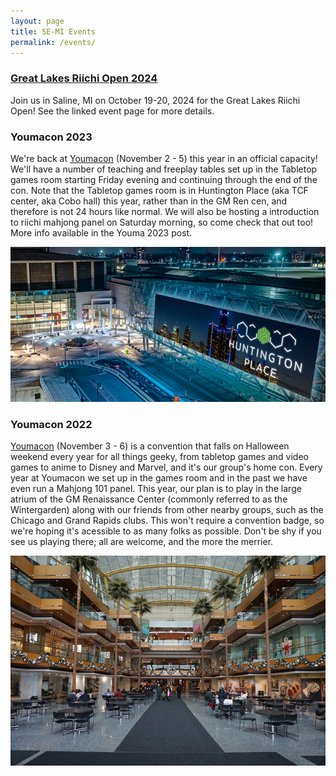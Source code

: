 ```yaml
---
layout: page
title: SE-MI Events
permalink: /events/
---
```


### [Great Lakes Riichi Open 2024](https://semiriichi.github.io/GLRO-2024/)

Join us in Saline, MI on October 19-20, 2024 for the Great Lakes Riichi Open! See the linked event page for more details.

### Youmacon 2023

We're back at [Youmacon](https://www.youmacon.com/) (November 2 - 5) this year in an official capacity! We'll have a number of teaching and freeplay tables set up in the Tabletop games room starting Friday evening and continuing through the end of the con. Note that the Tabletop games room is in Huntington Place (aka TCF center, aka Cobo hall) this year, rather than in the GM Ren cen, and therefore is not 24 hours like normal. We will also be hosting a introduction to riichi mahjong panel on Saturday morning, so come check that out too! More info available in the Youma 2023 post.

<img class="centerAlign" src="https://raw.githubusercontent.com/semiriichi/semiriichi.github.io/master/images/events/huntington.png"/>

### Youmacon 2022

[Youmacon](https://www.youmacon.com/) (November 3 - 6) is a convention that falls on Halloween weekend every year for all things geeky, from tabletop games and video games to anime to Disney and Marvel, and it's our group's home con. Every year at Youmacon we set up in the games room and in the past we have even run a Mahjong 101 panel. This year, our plan is to play in the large atrium of the GM Renaissance Center (commonly referred to as the Wintergarden) along with our friends from other nearby groups, such as the Chicago and Grand Rapids clubs. This won't require a convention badge, so we're hoping it's acessible to as many folks as possible. Don't be shy if you see us playing there; all are welcome, and the more the merrier.

<img class="centerAlign" src="https://raw.githubusercontent.com/semiriichi/semiriichi.github.io/master/images/events/RenCen_Wintergarden.png"/>
